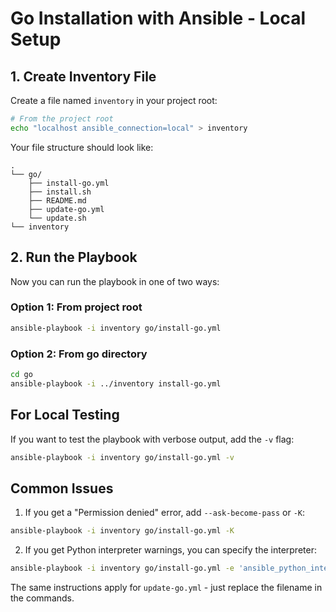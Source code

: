 # Go Installation with Ansible - Local Setup

## 1. Create Inventory File

Create a file named `inventory` in your project root:

```bash
# From the project root
echo "localhost ansible_connection=local" > inventory
```

Your file structure should look like:
```
.
└── go/
    ├── install-go.yml
    ├── install.sh
    ├── README.md
    ├── update-go.yml
    └── update.sh
└── inventory
```

## 2. Run the Playbook

Now you can run the playbook in one of two ways:

### Option 1: From project root
```bash
ansible-playbook -i inventory go/install-go.yml
```

### Option 2: From go directory
```bash
cd go
ansible-playbook -i ../inventory install-go.yml
```

## For Local Testing

If you want to test the playbook with verbose output, add the `-v` flag:
```bash
ansible-playbook -i inventory go/install-go.yml -v
```

## Common Issues

1. If you get a "Permission denied" error, add `--ask-become-pass` or `-K`:
```bash
ansible-playbook -i inventory go/install-go.yml -K
```

2. If you get Python interpreter warnings, you can specify the interpreter:
```bash
ansible-playbook -i inventory go/install-go.yml -e 'ansible_python_interpreter=/usr/bin/python3'
```

The same instructions apply for `update-go.yml` - just replace the filename in the commands.